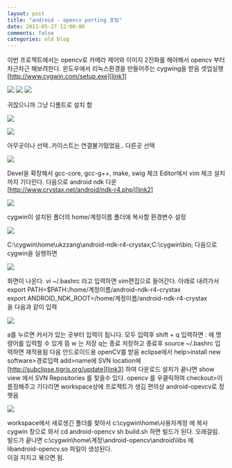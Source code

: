 ```yaml
---
layout: post
title: "android - opencv porting 포팅"
date: 2011-05-27 12:00:00
comments: false
categories: old blog
---
```


이번 프로젝트에서는 opencv로 카메라 제어와 이미지 2진화를 해야해서
opencv 부터 차근차근 해보려한다.
윈도우에서 리눅스환경을 만들어주는 cygwing을 받음 
셋업실행  
[http://www.cygwin.com/setup.exe][link1]  

[link1]: http://www.cygwin.com/setup.exe

![](http://cythumb.cyworld.com/639x0/c2down.cyworld.co.kr/download?fid=64222f299e835976ec12302f18333abf&name=1.jpg)
![](http://cythumb.cyworld.com/639x0/c2down.cyworld.co.kr/download?fid=64222f299e83597628bb302f197993bf&name=1_00000.jpg)
![](http://cythumb.cyworld.com/639x0/c2down.cyworld.co.kr/download?fid=64222f299e8359766526302f197983bf&name=1_00001.jpg)

귀찮으니까 그냥 디폴트로 설치 함

![](http://cythumb.cyworld.com/639x0/c2down.cyworld.co.kr/download?fid=64222f299e83597656b9302f19799bbf&name=1_00002.jpg)


![](http://c2down.cyworld.co.kr/download?fid=64222f299e8359769ec4302f1979a6bf&name=1_00003.jpg)

아무곳이나 선택..카이스트는 연결불가떴었음.. 다른곳 선택

![](http://cythumb.cyworld.com/639x0/c2down.cyworld.co.kr/download?fid=64222f299e8359768437302f1979adbf&name=1_00004.jpg)

Devel을 확장해서 gcc-core, gcc-g++, make, swig 체크 
Editor에서 vim 체크
설치까지 기다린다.
다음으로 android ndk 다운  
[http://www.crystax.net/android/ndk-r4.php][link2]  

[link2]: http://www.crystax.net/android/ndk-r4.php

![](http://cythumb.cyworld.com/639x0/c2down.cyworld.co.kr/download?fid=64222f299e8359763942302f2a03dfbf&name=1_00005.jpg)

cygwin이 설치된 폴더의 home/계정이름 폴더에 복사함
환경변수 설정 

![](http://cythumb.cyworld.com/639x0/c2down.cyworld.co.kr/download?fid=64222f299e8359761f95302f36492abf&name=1_00006.jpg)

C:\cygwin\home\ukzzang\android-ndk-r4-crystax;C:\cygwin\bin;
다음으로 cygwin을 실행하면

![](http://cythumb.cyworld.com/639x0/c2down.cyworld.co.kr/download?fid=64222f299e835976fea0302f4523b0bf&name=1_00007.jpg)


화면이 나온다.
vi ~/.bashrc 라고 입력하면 vim편집으로 들어간다.
아래로 내려가서  
export PATH=$PATH:/home/계정이름/android-ndk-r4-crystax  
export ANDROID_NDK_ROOT=/home/계정이름/android-ndk-r4-crystax  
을 다음과 같이 입력

![](http://cythumb.cyworld.com/639x0/c2down.cyworld.co.kr/download?fid=64222f299e835976ab03302f98c9c8c3&name=1_00008.jpg)


a를 누르면 커서가 있는 곳부터 입력이 됩니다.
모두 입력후 shift + q 입력하면 : 에 명령어를 입력할 수 있게 뜸
w 는 저장 q는 종료
저장하고 종료후 source ~/.bashrc 입력하면 재적용됨
다음 안드로이드용 openCV를 받음 
eclipse에서 help>install new software>경로입력 add>name에 SVN location에 [http://subclipse.tigris.org/update][link3] 하여 다운로드
설치가 끝나면 show view 에서 SVN Repositories 를 찾을수 있다. opencv 를 우클릭하여 
checkout>이름정해주고 기다리면 workspace상에 프로젝트가 생김 편의상 android-opevcv로 정햇음 

[link3]: http://www.crystax.net/android/ndk-r4.php

![](http://cythumb.cyworld.com/639x0/c2down.cyworld.co.kr/download?fid=64222f299e8359761e0e302fd05cacc4&name=1_00009.jpg)

workspace에서 새로생긴 폴더를 찾아서 c:\cygwin\home\사용자계정 에 복사
cygwin 창으로 와서 
cd android-opencv 
sh build.sh 하면 빌드가 된다. 오래걸림.  
빌드가 끝나면 c:\cygwin\home\계정\android-opencv\android\libs 에 libandroid-opencv.so 파일이 생성된다.  
이걸 지지고 볶으면 됨.
